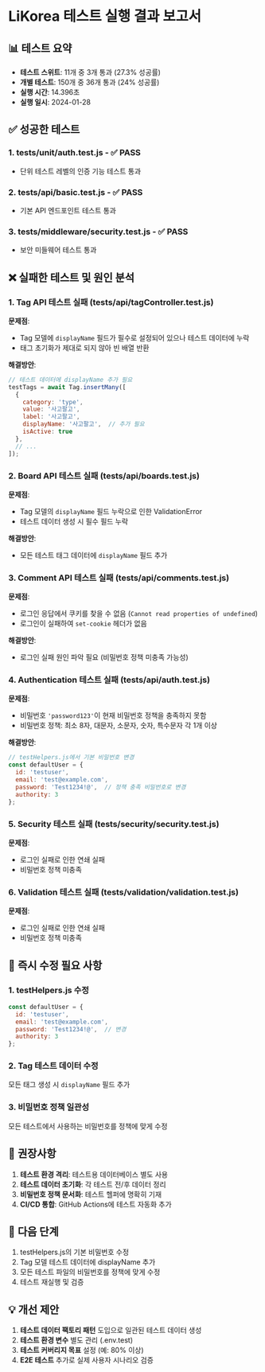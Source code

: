 # LiKorea 테스트 실행 결과 보고서

## 📊 테스트 요약

- **테스트 스위트**: 11개 중 3개 통과 (27.3% 성공률)
- **개별 테스트**: 150개 중 36개 통과 (24% 성공률)
- **실행 시간**: 14.396초
- **실행 일시**: 2024-01-28

## ✅ 성공한 테스트

### 1. **tests/unit/auth.test.js** - ✅ PASS
- 단위 테스트 레벨의 인증 기능 테스트 통과

### 2. **tests/api/basic.test.js** - ✅ PASS
- 기본 API 엔드포인트 테스트 통과

### 3. **tests/middleware/security.test.js** - ✅ PASS
- 보안 미들웨어 테스트 통과

## ❌ 실패한 테스트 및 원인 분석

### 1. **Tag API 테스트 실패** (tests/api/tagController.test.js)

**문제점**:
- Tag 모델에 `displayName` 필드가 필수로 설정되어 있으나 테스트 데이터에 누락
- 태그 초기화가 제대로 되지 않아 빈 배열 반환

**해결방안**:
```javascript
// 테스트 데이터에 displayName 추가 필요
testTags = await Tag.insertMany([
  { 
    category: 'type', 
    value: '사고팔고', 
    label: '사고팔고', 
    displayName: '사고팔고',  // 추가 필요
    isActive: true 
  },
  // ...
]);
```

### 2. **Board API 테스트 실패** (tests/api/boards.test.js)

**문제점**:
- Tag 모델의 `displayName` 필드 누락으로 인한 ValidationError
- 테스트 데이터 생성 시 필수 필드 누락

**해결방안**:
- 모든 테스트 태그 데이터에 `displayName` 필드 추가

### 3. **Comment API 테스트 실패** (tests/api/comments.test.js)

**문제점**:
- 로그인 응답에서 쿠키를 찾을 수 없음 (`Cannot read properties of undefined`)
- 로그인이 실패하여 `set-cookie` 헤더가 없음

**해결방안**:
- 로그인 실패 원인 파악 필요 (비밀번호 정책 미충족 가능성)

### 4. **Authentication 테스트 실패** (tests/api/auth.test.js)

**문제점**:
- 비밀번호 `'password123'`이 현재 비밀번호 정책을 충족하지 못함
- 비밀번호 정책: 최소 8자, 대문자, 소문자, 숫자, 특수문자 각 1개 이상

**해결방안**:
```javascript
// testHelpers.js에서 기본 비밀번호 변경
const defaultUser = {
  id: 'testuser',
  email: 'test@example.com',
  password: 'Test1234!@',  // 정책 충족 비밀번호로 변경
  authority: 3
};
```

### 5. **Security 테스트 실패** (tests/security/security.test.js)

**문제점**:
- 로그인 실패로 인한 연쇄 실패
- 비밀번호 정책 미충족

### 6. **Validation 테스트 실패** (tests/validation/validation.test.js)

**문제점**:
- 로그인 실패로 인한 연쇄 실패
- 비밀번호 정책 미충족

## 🔧 즉시 수정 필요 사항

### 1. testHelpers.js 수정
```javascript
const defaultUser = {
  id: 'testuser',
  email: 'test@example.com',
  password: 'Test1234!@',  // 변경
  authority: 3
};
```

### 2. Tag 테스트 데이터 수정
모든 태그 생성 시 `displayName` 필드 추가

### 3. 비밀번호 정책 일관성
모든 테스트에서 사용하는 비밀번호를 정책에 맞게 수정

## 📝 권장사항

1. **테스트 환경 격리**: 테스트용 데이터베이스 별도 사용
2. **테스트 데이터 초기화**: 각 테스트 전/후 데이터 정리
3. **비밀번호 정책 문서화**: 테스트 헬퍼에 명확히 기재
4. **CI/CD 통합**: GitHub Actions에 테스트 자동화 추가

## 🚀 다음 단계

1. testHelpers.js의 기본 비밀번호 수정
2. Tag 모델 테스트 데이터에 displayName 추가
3. 모든 테스트 파일의 비밀번호를 정책에 맞게 수정
4. 테스트 재실행 및 검증

## 💡 개선 제안

1. **테스트 데이터 팩토리 패턴** 도입으로 일관된 테스트 데이터 생성
2. **테스트 환경 변수** 별도 관리 (.env.test)
3. **테스트 커버리지 목표** 설정 (예: 80% 이상)
4. **E2E 테스트** 추가로 실제 사용자 시나리오 검증